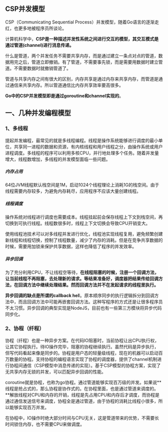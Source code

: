 ## CSP并发模型
CSP（Communicating Sequential Process）并发模型，随着Go语言的逐渐走红，也更多地被程序员所谈论。

计算机科学中，**CSP是一种描述并发性系统之间进行交互的模型，其交互模式是通过管道(channel)进行消息传递。**

什么是管道，两个并发任务不需要共享内存，而是通过建立一条点对点的管道，数据用完之后，管道立即撤销。有了管道，不需要事先锁，而是需要用数据时建立管道。不需要数据时就撤销管道了。

管道与共享内存之间有很大的区别，内存共享是通过内存来共享内存，而管道是通过通信来共享内存。所以管道通信比内存共享效率要高很多。

**Go中的CSP并发模型即是通过goroutine和channel实现的**。

## 一、几种并发编程模型
### 1、多线程
提起并发编程，最常见的就是多线程编程。线程是操作系统能够进行调度的最小单位，共享同一进程的数据和资源，有内核线程和用户线程之分，由操作系统或用户进程调度。多线程的程序可以利用多核CPU，并行地处理多个任务。随着并发量增大，线程数增加，多线程的并发模型面临一些问题。

##### 内存占用
64位JVM线程默认栈空间是1M，启动1024个线程理论上消耗1G的栈空间。由于线程需要内存较多，为避免内存耗尽，应用程序不应该大量创建线程。

##### 线程调度
操作系统对线程进行调度也需要成本。线程挂起前会保存线程上下文到栈空间，再切换到可执行线程。线程数很多时，线程上下文切换会导致CPU开销变大。

使用线程池技术可以对多线程并发进行优化，线程池实现线程复用，避免频繁创建新线程和线程切换，控制了线程数量，减少了内存的消耗。但是在竞争共享数据的时候，需要用加锁来保护共享数据，这样也降低了程序的并发效率。

##### 异步回调
为了充分利用CPU，不让线程空等待，**在线程阻塞的时候，注册一个回调方法，让当前线程不再阻塞，去处理新的请求。等结果准备好，调度器把结果传给回调方法，在回调方法中继续处理结果。然而回调方法并不在发起请求的线程里执行。**

**异步回调的缺点是所谓的callback hel**l。原本顺序同步的执行逻辑拆分到回调方法中，而且回调方法中可能再嵌套回调方法。这种写程序的方式还是让很多程序员不太习惯。异步回调的典型实现是NodeJS，目前也有一些第三方模块将异步代码同步化。

### 2、协程（纤程）

协程（纤程）也是一种异步方案。在代码IO阻塞时，当前协程让出CPU执行权，让其它协程执行。待IO操作完毕，阻塞的协程继续执行。虽然代码是异步执行，但写代码看起来像是同步的。协程是用户态的轻量级线程，现在的机器可以启动百万数量的协程。支持协程的编程语言实现了协程的调度器，提供了channel机制进行协程间通信（CSP模型中消息传递的实现）。基于CSP模型的协程方案，实现了无共享内存无锁的并发，可以匹配异步回调的性能。

coroutine就是协程，也称为go协程。通过管道能够实现百万级的并发。如果说**线程是抢占式的，那么协程是协作式的。在协程里面，也是通过管道来调度的。**解放线程对CPU和内存的开销，线程是先占用CPU和内存后才调度，而协程是通过通信发送信号来调度，协程全是通过管道，由于协程的消耗比线程小很多，所以能够实现百万并发。

在协程中，IO操作时绝大部分时间与CPU无关，这是管道带来的优势，不需要长时间锁住内存，也不需要CPU来做调度。